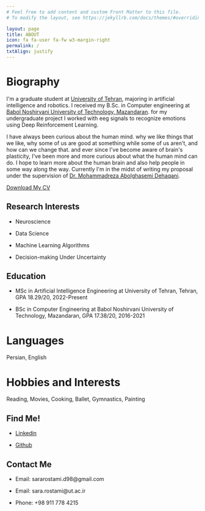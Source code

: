 ```yaml
---
# Feel free to add content and custom Front Matter to this file.
# To modify the layout, see https://jekyllrb.com/docs/themes/#overriding-theme-defaults

layout: page
title: ABOUT
icon: fa fa-user fa-fw w3-margin-right
permalink: /
txtAlign: justify
---
```



# Biography

I'm a graduate student at [University of Tehran](https://ut.ac.ir/en), majoring in artificial intelligence and robotics.
I received my B.Sc. in Computer engineering at [Babol Noshirvani University of Technology, Mazandaran](https://www.modares.ac.ir/en/aboutus).
for my undergraduate project I worked with eeg signals to recognize emotions using Deep Reinforcement Learning.

I have always been curious about the human mind. why we like things that we like, why some of us are good at something while some of us aren't,
and how can we change that. and ever since I've become aware of brain's plasticity, I've been more and more curious about what the human mind can do.
I hope to learn more about the human brain and also help people in some way along the way.
Currently I'm in the midst of writing my proposal under the supervision of [Dr. Mohammadreza Abolghasemi Dehaqani](https://ece.ut.ac.ir/en/~dehaqani).



<a href="https://github.com/SaraRostami/SaraRostami.github.io/raw/main/CV.pdf" class="w3-button w3-white w3-border w3-border-indigo w3-round-large w3-text-blue">Download My CV</a> <!--<a href="#" class="w3-button w3-white w3-border w3-border-indigo w3-round-large w3-text-blue">Download My Resume</a>-->

<div class="w3-row">
  <div class="w3-col l6 m6 s12">
    <h2 id="research-interests">Research Interests</h2>
    <ul>
      <li><p>Neuroscience</p></li>
	    <li><p>Data Science</p></li>
      <li><p>Machine Learning Algorithms</p></li>	  
      <li><p>Decision-making Under Uncertainty</p></li>
    </ul>       
  </div>
  <div class="w3-col l6 m6 s12">
    <h2 id="Education">Education</h2>
    <ul>
      <li><p>MSc in Artificial Intelligence Engineering at University of Tehran, Tehran, GPA 18.29/20, 2022-Present</p></li>
      <li><p>BSc in Computer Engineering at Babol Noshirvani University of Technology, Mazandaran, GPA 17.38/20, 2016-2021</p></li>
    </ul>
  </div>
</div>

# Languages
Persian, English

# Hobbies and Interests
Reading, Movies, Cooking, Ballet, Gymnastics, Painting


<div class="w3-row">
  <div class="w3-col l6 m6 s12 w3">
    <h2 id="Find Me!">Find Me!</h2>
    <ul>
      <li><p><a href="https://ir.linkedin.com/in/sara-rostami-7022181b0">Linkedin</a></p></li>
      <li><p><a href="https://github.com/SaraRostami">Github</a></p></li>
    </ul>
  </div>
  <div class="w3-col l6 m6 s12 w3">
    <h2 id="Contact Me">Contact Me</h2>
      <ul>
        <li><p>Email: sararostami.d98@gmail.com</p></li>
        <li><p>Email: sara.rostami@ut.ac.ir</p></li>
        <li><p>Phone: +98 911 778 4215</p></li>
      </ul>
  </div>
</div>






